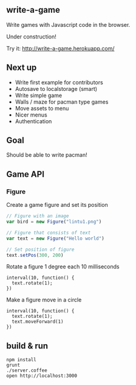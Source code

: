 ## write-a-game

Write games with Javascript code in the browser.

Under construction!

Try it: http://write-a-game.herokuapp.com/

## Next up

- Write first example for contributors
- Autosave to localstorage (smart)
- Write simple game
- Walls / maze for pacman type games
- Move assets to menu
- Nicer menus
- Authentication

## Goal

Should be able to write pacman!

## Game API

### Figure

Create a game figure and set its position

```javascript
// Figure with an image
var bird = new Figure("lintu1.png")

// Figure that consists of text
var text = new Figure("Hello world")

// Set position of figure
text.setPos(300, 200)
```

Rotate a figure 1 degree each 10 milliseconds

```
interval(10, function() {
  text.rotate(1);
})
```

Make a figure move in a circle

```
interval(10, function() {
  text.rotate(1);
  text.moveForward(1)
})
```

## build & run

    npm install
    grunt
    ./server.coffee
    open http://localhost:3000
